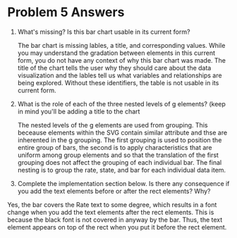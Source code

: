 <h1>Problem 5 Answers</h1>

<ol>
<li>What's missing? Is this bar chart usable in its current form?</li>

<p>The bar chart is missing lables, a title, and corresponding values. While you may understand the gradation between elements in this current form, you do not have any context of why this bar chart was made. The title of the chart tells the user why they should care about the data visualization and the lables tell us what variables and relationships are being explored. Without these identifiers, the table is not usable in its current form.</p>

<li>What is the role of each of the three nested levels of g elements? (keep in mind you'll be adding a title to the chart</li>

<p>The nested levels of the g elements are used from grouping. This beceause elements within the SVG contain similar attribute and thse are inherented in the g grouping. The first grouping is used to position the entire group of bars, the second is to apply characteristics that are uniform among group elements and so that the translation of the first grouping does not affect the grouping of each individual bar. The final nesting is to group the rate, state, and bar for each individual data item.</p>

<li>Complete the implementation section below. Is there any consequence if you add the text elements before or after the rect elements? Why?</li>
</ol>

<p>Yes, the bar covers the Rate text to some degree, which results in a font change when you add the text elements after the rect elements. This is because the black font is not covered in anyway by the bar. Thus, the text element appears on top of the rect when you put it before the rect element.</p>